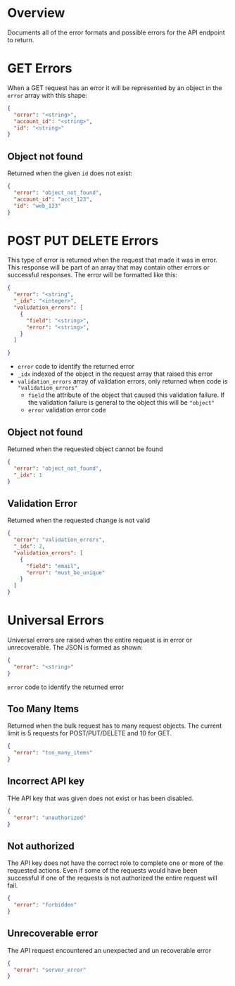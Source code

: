 # Overview

Documents all of the error formats and possible errors for the API endpoint to return.

# GET Errors

When a GET request has an error it will be represented by an object in the `error` array with this shape:

```JSON
{
  "error": "<string>",
  "account_id": "<string>",
  "id": "<string>"
}
```

## Object not found

Returned when the given `id` does not exist:


```JSON
{
  "error": "object_not_found",
  "account_id": "acct_123",
  "id": "web_123"
}
```

# POST PUT DELETE Errors

This type of error is returned when the request that made it was in error. This response will be part of an array that may contain other errors or successful responses.  The error will be formatted like this:

```JSON
{
  "error": "<string",
  "_idx": "<integer>",
  "validation_errors": [
    {
      "field": "<string>",
      "error": "<string>",
    }
  ]

}
```

* `error` code to identify the returned error
* `_idx` indexed of the object in the request array that raised this error
* `validation_errors` array of validation errors, only returned when code is `"validation_errors"`
  * `field` the attribute of the object that caused this validation failure. If the validation failure is general to the object this will be `"object"`
  * `error` validation error code

## Object not found

Returned when the requested object cannot be found

```JSON
{
  "error": "object_not_found",
  "_idx": 1
}
```

## Validation Error

Returned when the requested change is not valid

```JSON
{
  "error": "validation_errors",
  "_idx": 2,
  "validation_errors": [
    {
      "field": "email",
      "error": "must_be_unique"
    }
  ]
}
```

# Universal Errors

Universal errors are raised when the entire request is in error or unrecoverable. The JSON is formed as shown:

```JSON
{
  "error": "<string>"
}
```

`error` code to identify the returned error

## Too Many Items

Returned when the bulk request has to many request objects. The current limit is 5 requests for POST/PUT/DELETE and 10 for GET.  

```JSON
{
  "error": "too_many_items"
}
```

## Incorrect API key

THe API key that was given does not exist or has been disabled.  

```JSON
{
  "error": "unauthorized"
}
```


## Not authorized

The API key does not have the correct role to complete one or more of the requested actions. Even if some of the requests would have been successful if one of the requests is not authorized the entire request will fail.

```JSON
{
  "error": "forbidden"
}
```

## Unrecoverable error

The API request encountered an unexpected and un recoverable error

```JSON
{
  "error": "server_error"
}
```